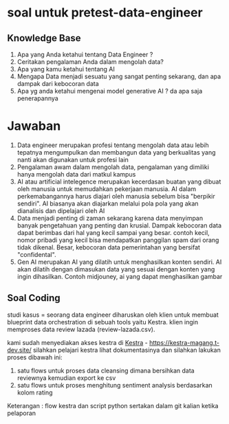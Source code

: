 # soal untuk pretest-data-engineer

## Knowledge Base
1. Apa yang Anda ketahui tentang Data Engineer ?
2. Ceritakan pengalaman Anda dalam mengolah data?
3. Apa yang kamu ketahui tentang AI
4. Mengapa Data menjadi sesuatu yang sangat penting sekarang, dan apa dampak dari kebocoran data
5. Apa yg anda ketahui mengenai model generative AI ? da apa saja penerapannya


# Jawaban
1. Data engineer merupakan profesi tentang mengolah data atau lebih tepatnya mengumpulkan dan membangun data yang berkualitas yang nanti akan digunakan untuk profesi lain
2. Pengalaman awam dalam mengolah data, pengalaman yang dimiliki hanya mengolah data dari matkul kampus
3. AI atau artificial intelegence merupakan kecerdasan buatan yang dibuat oleh manusia untuk memudahkan pekerjaan manusia. AI dalam perkemabangannya harus diajari oleh manusia sebelum bisa "berpikir sendiri". AI biasanya akan diajarkan melalui pola pola yang akan dianalisis dan dipelajari oleh AI
4. Data menjadi penting di zaman sekarang karena data menyimpan banyak pengetahuan yang penting dan krusial. Dampak kebocoran data dapat berimbas dari hal yang kecil sampai yang besar. contoh kecil, nomor pribadi yang kecil bisa mendapatkan panggilan spam dari orang tidak dikenal. Besar, kebocoran data pemerintahan yang bersifat "confidental".
5. Gen AI merupakan AI yang dilatih untuk menghasilkan konten sendiri. AI akan dilatih dengan dimasukan data yang sesuai dengan konten yang ingin dihasilkan. Contoh midjouney, ai yang dapat menghasilkan gambar
## Soal Coding
studi kasus = 
seorang data engineer diharuskan oleh klien untuk membuat
blueprint data orchestration di sebuah tools yaitu Kestra.
klien ingin memproses data review lazada (review-lazada.csv).

kami sudah menyediakan akses kestra di
[Kestra](https://kestra-magang.t-dev.site/) - https://kestra-magang.t-dev.site/ 
silahkan pelajari kestra lihat dokumentasinya 
dan silahkan lakukan proses dibawah ini:

1. satu flows untuk proses data cleansing dimana bersihkan data reviewnya kemudian export ke csv
2. satu flows untuk proses menghitung sentiment analysis berdasarkan kolom rating

Keterangan :
flow kestra dan script python sertakan dalam git kalian ketika pelaporan
